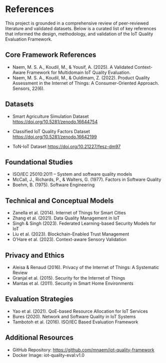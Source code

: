 # References

This project is grounded in a comprehensive review of peer-reviewed literature and validated datasets. Below is a curated list of key references that informed the design, methodology, and validation of the IoT Quality Evaluation Framework.

## Core Framework References

- Naem, M. S. A., Koudil, M., & Yousif, A. (2025). A Validated Context-Aware Framework for Multidomain IoT Quality Evaluation.
- Naem, M. S. A., Koudil, M., & Ouldimam, Z. (2022). Product Quality Assessment in the Internet of Things: A Consumer-Oriented Approach. Sensors, 22(6).

## Datasets

- Smart Agriculture Simulation Dataset
  https://doi.org/10.5281/zenodo.16644754

- Classified IoT Quality Factors Dataset
  https://doi.org/10.5281/zenodo.16642199

- ToN-IoT Dataset
  https://doi.org/10.21227/fesz-dm97

## Foundational Studies

- ISO/IEC 25010:2011 – System and software quality models
- McCall, J., Richards, P., & Walters, G. (1977). Factors in Software Quality
- Boehm, B. (1975). Software Engineering

## Technical and Conceptual Models

- Zanella et al. (2014). Internet of Things for Smart Cities
- Zhang et al. (2021). Data Quality Management in IoT
- Singh & Singh (2023). Federated Learning-based Security Models for IoT
- Liu et al. (2023). Blockchain-Enabled Trust Management
- O’Hare et al. (2023). Context-aware Sensory Validation

## Privacy and Ethics

- Aleisa & Renaud (2016). Privacy of the Internet of Things: A Systematic Review
- Granjal et al. (2015). Security for the Internet of Things
- Mantas et al. (2011). Security in Smart Home Environments

## Evaluation Strategies

- Yao et al. (2021). QoE-based Resource Allocation for IoT Services
- Bures (2020). Network and Software Quality in IoT Systems
- Tambotoh et al. (2016). ISO/IEC Based Evaluation Framework

## Additional Resources

- GitHub Repository: https://github.com/mnaem/iot-quality-framework
- Docker Image: iot-quality-eval:v1.0
